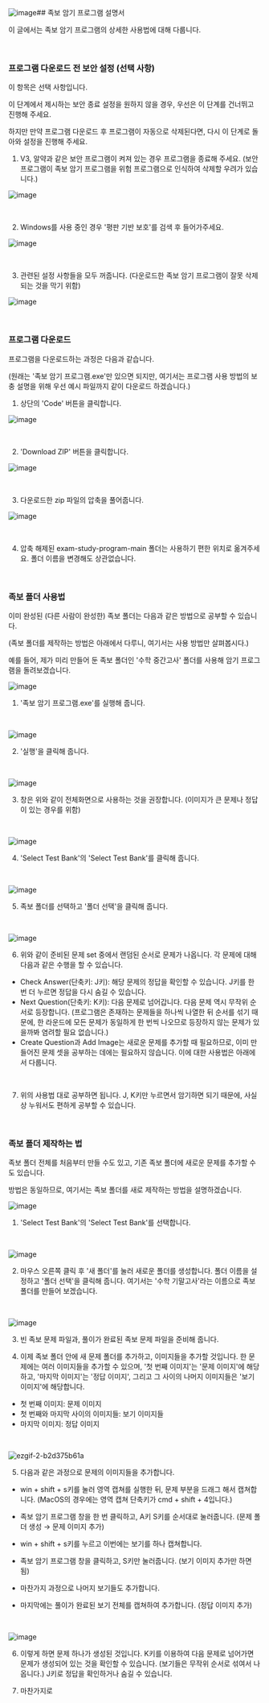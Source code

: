 ![image](https://github.com/yeohj0710/exam-study-program/assets/93759367/da0bb184-8bd1-4e38-8b05-7cd897c237ef)## 족보 암기 프로그램 설명서

이 글에서는 족보 암기 프로그램의 상세한 사용법에 대해 다룹니다.

<br>

### 프로그램 다운로드 전 보안 설정 (선택 사항)

이 항목은 선택 사항입니다.

이 단계에서 제시하는 보안 종료 설정을 원하지 않을 경우, 우선은 이 단계를 건너뛰고 진행해 주세요.

하지만 만약 프로그램 다운로드 후 프로그램이 자동으로 삭제된다면, 다시 이 단계로 돌아와 설정을 진행해 주세요.

1. V3, 알약과 같은 보안 프로그램이 켜져 있는 경우 프로그램을 종료해 주세요. (보안 프로그램이 족보 암기 프로그램을 위험 프로그램으로 인식하여 삭제할 우려가 있습니다.)

![image](https://github.com/yeohj0710/exam-study-program/assets/93759367/71c620c6-eef7-4451-84ad-5d7f61cc3657)

<br>

2. Windows를 사용 중인 경우 '평판 기반 보호'를 검색 후 들어가주세요.

![image](https://github.com/yeohj0710/exam-study-program/assets/93759367/70736bc5-eb8d-438e-a832-78d29eca6613)

<br>

3. 관련된 설정 사항들을 모두 꺼줍니다. (다운로드한 족보 암기 프로그램이 잘못 삭제되는 것을 막기 위함)

![image](https://github.com/yeohj0710/exam-study-program/assets/93759367/4765daac-ac2b-4726-8bc8-880180740965)

<br>

### 프로그램 다운로드

프로그램을 다운로드하는 과정은 다음과 같습니다.

(원래는 '족보 암기 프로그램.exe'만 있으면 되지만, 여기서는 프로그램 사용 방법의 보충 설명을 위해 우선 예시 파일까지 같이 다운로드 하겠습니다.)

1. 상단의 'Code' 버튼을 클릭합니다.

![image](https://github.com/yeohj0710/exam-study-program/assets/93759367/42432fc3-62cd-4f61-aceb-5616db812bf4)

<br>

2. 'Download ZIP' 버튼을 클릭합니다.

![image](https://github.com/yeohj0710/exam-study-program/assets/93759367/f5420cb6-f524-4013-b17d-0b1efd5899e0)

<br>

3. 다운로드한 zip 파일의 압축을 풀어줍니다.

![image](https://github.com/yeohj0710/exam-study-program/assets/93759367/0e386baa-547f-450b-9dd6-8d012d219daf)

<br>

4. 압축 해제된 exam-study-program-main 폴더는 사용하기 편한 위치로 옮겨주세요. 폴더 이름을 변경해도 상관없습니다.

<br>

### 족보 폴더 사용법

이미 완성된 (다른 사람이 완성한) 족보 폴더는 다음과 같은 방법으로 공부할 수 있습니다.

(족보 폴더를 제작하는 방법은 아래에서 다루니, 여기서는 사용 방법만 살펴봅시다.)

예를 들어, 제가 미리 만들어 둔 족보 폴더인 '수학 중간고사' 폴더를 사용해 암기 프로그램을 돌려보겠습니다.

![image](https://github.com/yeohj0710/exam-study-program/assets/93759367/96bcbcfb-e91c-43cc-91d3-7dd5cda4f754)

1. '족보 암기 프로그램.exe'를 실행해 줍니다.

<br>

![image](https://github.com/yeohj0710/exam-study-program/assets/93759367/72ef59f3-9c98-4913-bdc5-fe4f142edf5b)

2. '실행'을 클릭해 줍니다.

<br>

![image](https://github.com/yeohj0710/exam-study-program/assets/93759367/ef279dae-be16-4da1-a596-15b9cbde781d)

3. 창은 위와 같이 전체화면으로 사용하는 것을 권장합니다. (이미지가 큰 문제나 정답이 있는 경우를 위함)

<br>

![image](https://github.com/yeohj0710/exam-study-program/assets/93759367/ec288bff-ea8a-42d0-ab5e-a69eb6ed46e5)

4. 'Select Test Bank'의 'Select Test Bank'를 클릭해 줍니다.

<br>

![image](https://github.com/yeohj0710/exam-study-program/assets/93759367/0047ce95-c0e4-4f33-b32b-50922eae37d3)

5. 족보 폴더를 선택하고 '폴더 선택'을 클릭해 줍니다.

<br>

![image](https://github.com/yeohj0710/exam-study-program/assets/93759367/fd217458-f4a3-45e3-8523-bce8948fb66b)

6. 위와 같이 준비된 문제 set 중에서 랜덤된 순서로 문제가 나옵니다. 각 문제에 대해 다음과 같은 수행을 할 수 있습니다.
- Check Answer(단축키: J키): 해당 문제의 정답을 확인할 수 있습니다. J키를 한 번 더 누르면 정답을 다시 숨길 수 있습니다.
- Next Question(단축키: K키): 다음 문제로 넘어갑니다. 다음 문제 역시 무작위 순서로 등장합니다. (프로그램은 존재하는 문제들을 하나씩 나열한 뒤 순서를 섞기 때문에, 한 라운드에 모든 문제가 동일하게 한 번씩 나오므로 등장하지 않는 문제가 있을까봐 염려할 필요 없습니다.)
- Create Question과 Add Image는 새로운 문제를 추가할 때 필요하므로, 이미 만들어진 문제 셋을 공부하는 데에는 필요하지 않습니다. 이에 대한 사용법은 아래에서 다룹니다.

<br>

7. 위의 사용법 대로 공부하면 됩니다. J, K키만 누르면서 암기하면 되기 때문에, 사실상 누워서도 편하게 공부할 수 있습니다.

<br>

### 족보 폴더 제작하는 법

족보 폴더 전체를 처음부터 만들 수도 있고, 기존 족보 폴더에 새로운 문제를 추가할 수도 있습니다.

방법은 동일하므로, 여기서는 족보 폴더를 새로 제작하는 방법을 설명하겠습니다.

![image](https://github.com/yeohj0710/exam-study-program/assets/93759367/65becafb-2bd8-473a-9e31-45e134ecb3ec)

1. 'Select Test Bank'의 'Select Test Bank'를 선택합니다.

<br> 

![image](https://github.com/yeohj0710/exam-study-program/assets/93759367/5b3465d2-662c-43de-97fa-537fbad92c94)

2. 마우스 오른쪽 클릭 후 '새 폴더'를 눌러 새로운 폴더를 생성합니다. 폴더 이름을 설정하고 '폴더 선택'을 클릭해 줍니다. 여기서는 '수학 기말고사'라는 이름으로 족보 폴더를 만들어 보겠습니다.

<br>

![image](https://github.com/yeohj0710/exam-study-program/assets/93759367/5becc31a-4c34-4696-a153-52152d2fa487)

3. 빈 족보 문제 파일과, 풀이가 완료된 족보 문제 파일을 준비해 줍니다.

4. 이제 족보 폴더 안에 새 문제 폴더를 추가하고, 이미지들을 추가할 것입니다. 한 문제에는 여러 이미지들을 추가할 수 있으며, '첫 번째 이미지'는 '문제 이미지'에 해당하고, '마지막 이미지'는 '정답 이미지', 그리고 그 사이의 나머지 이미지들은 '보기 이미지'에 해당합니다.

- 첫 번째 이미지: 문제 이미지
- 첫 번째와 마지막 사이의 이미지들: 보기 이미지들
- 마지막 이미지: 정답 이미지

<br>

![ezgif-2-b2d375b61a](https://github.com/yeohj0710/exam-study-program/assets/93759367/c7df46aa-e591-42eb-9598-6a4c6ea5a623)

5. 다음과 같은 과정으로 문제의 이미지들을 추가합니다.

- win + shift + s키를 눌러 영역 캡쳐를 실행한 뒤, 문제 부분을 드래그 해서 캡쳐합니다. (MacOS의 경우에는 영역 캡쳐 단축키가 cmd + shift + 4입니다.)
- 족보 암기 프로그램 창을 한 번 클릭하고, A키 S키를 순서대로 눌러줍니다. (문제 폴더 생성 → 문제 이미지 추가)

- win + shift + s키를 누르고 이번에는 보기를 하나 캡쳐합니다.
- 족보 암기 프로그램 창을 클릭하고, S키만 눌러줍니다. (보기 이미지 추가만 하면 됨)

- 마찬가지 과정으로 나머지 보기들도 추가합니다.
- 마지막에는 풀이가 완료된 보기 전체를 캡쳐하여 추가합니다. (정답 이미지 추가)

<br>

![image](https://github.com/yeohj0710/exam-study-program/assets/93759367/bb521435-dbf7-4756-a70c-e24a2d51bf26)

6. 이렇게 하면 문제 하나가 생성된 것입니다. K키를 이용하여 다음 문제로 넘어가면 문제가 생성되어 있는 것을 확인할 수 있습니다. (보기들은 무작위 순서로 섞여서 나옵니다.) J키로 정답을 확인하거나 숨길 수 있습니다.

7. 마찬가지로 




